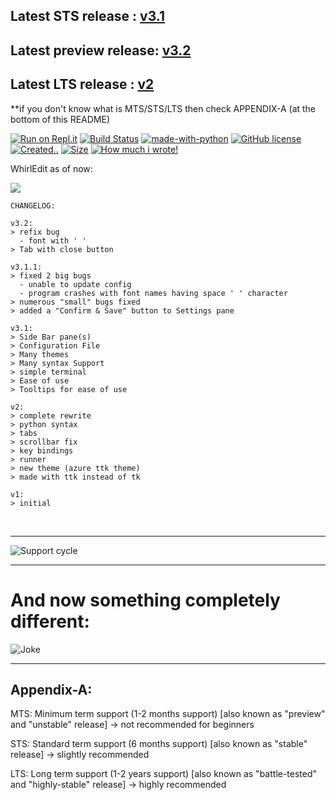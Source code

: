 ## Latest STS release : [v3.1](https://github.com/Whirlpool-Programmer/WhirlEdit/releases/tag/v3.1)
## Latest preview release: [v3.2](https://github.com/Whirlpool-Programmer/WhirlEdit/releases/tag/v3.2)
## Latest LTS release : [v2](https://github.com/Whirlpool-Programmer/WhirlEdit/releases/tag/v2)

\*\*if you don't know what is MTS/STS/LTS then check APPENDIX-A (at the bottom of this README)

[![Run on Repl.it](https://repl.it/badge/github/Whirlpool-programmer/WhirlEdit)](https://repl.it/github/whirlpool-programmer/WhirlEdit)
[![Build Status](https://github.com/whirlpool-programmer/whirledit/actions/workflows/python-app.yml/badge.svg)](https://github.com/whirlpool-programmer/whirledit/actions/workflows/python-app.yml)
[![made-with-python](https://img.shields.io/badge/Made%20with-Python-1f425f.svg)](https://www.python.org/)
[![GitHub license](https://img.shields.io/github/license/Whirlpool-programmer/whirledit.svg)](https://github.com/whirlpool-programmer/whirledit/blob/master/LICENSE)
[![Created..](https://badges.pufler.dev/created/Whirlpool-Programmer/Whirledit)]() 
[![Size](https://shields.io/github/repo-size/Whirlpool-Programmer/whirledit)]()
[![How much i wrote!](https://shields.io/tokei/lines/github/whirlpool-programmer/whirledit)]()

WhirlEdit as of now:

![](https://github.com/Whirlpool-Programmer/WhirlEdit/raw/main/screenshot.png)

```
CHANGELOG:

v3.2:
> refix bug
  - font with ' '
> Tab with close button

v3.1.1:
> fixed 2 big bugs
  - unable to update config
  - program crashes with font names having space ' ' character
> numerous "small" bugs fixed
> added a "Confirm & Save" button to Settings pane

v3.1:
> Side Bar pane(s)
> Configuration File
> Many themes
> Many syntax Support
> simple terminal
> Ease of use 
> Tooltips for ease of use

v2:
> complete rewrite
> python syntax
> tabs
> scrollbar fix
> key bindings
> runner
> new theme (azure ttk theme)
> made with ttk instead of tk

v1:
> initial
```
<br>
<hr>
<img src = "https://github.com/Whirlpool-Programmer/WhirlEdit/raw/main/support.png" alt = "Support cycle"/>
<hr>

# And now something completely different:

![Joke](https://readme-jokes.vercel.app/api)


<hr>

## Appendix-A:

MTS: Minimum term support (1-2 months support) [also known as "preview" and "unstable" release] -> not recommended for beginners

STS: Standard term support (6 months support) [also known as "stable" release] -> slightly recommended

LTS: Long term support (1-2 years support) [also known as "battle-tested" and "highly-stable" release] -> highly recommended

